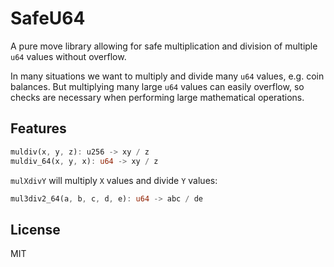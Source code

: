# SafeU64

A pure move library allowing for safe multiplication and division of multiple `u64` values without overflow.

In many situations we want to multiply and divide many `u64` values, e.g. coin balances. But multiplying many large `u64` values can easily overflow, so checks are necessary when performing large mathematical operations.

## Features

```rust
muldiv(x, y, z): u256 -> xy / z
muldiv_64(x, y, x): u64 -> xy / z
```

`mulXdivY` will multiply `X` values and divide `Y` values:

```rust
mul3div2_64(a, b, c, d, e): u64 -> abc / de
```

## License

MIT
